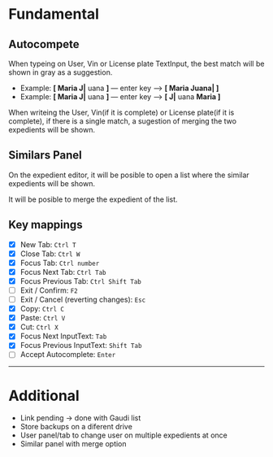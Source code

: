 # Fundamental

## Autocompete

When typeing on User, Vin or License plate TextInput,
the best match will be shown in gray as a suggestion.
- Example: **[ Maria J|** uana **]** — enter key —> **[ Maria Juana| ]**
- Example: **[ Maria J|** uana **]** — enter key —> **[ J|** uana **Maria ]**

When writeing the User,
Vin(if it is complete) or License plate(if it is complete),
if there is a single match,
a sugestion of merging the two expedients will be shown.

## Similars Panel
On the expedient editor,
it will be posible to open a list
where the similar expedients will be shown.

It will be posible to merge the expedient of the list.

## Key mappings

- [x] New Tab: `Ctrl T`
- [x] Close Tab: `Ctrl W`
- [x] Focus Tab: `Ctrl number`
- [x] Focus Next Tab: `Ctrl Tab`
- [x] Focus Previous Tab: `Ctrl Shift Tab`  
- [ ] Exit / Confirm: `F2`
- [ ] Exit / Cancel (reverting changes): `Esc`
- [x] Copy: `Ctrl C`
- [x] Paste: `Ctrl V`
- [x] Cut: `Ctrl X`
- [x] Focus Next InputText: `Tab`
- [x] Focus Previous InputText: `Shift Tab`
- [ ] Accept Autocomplete: `Enter`

---
# Additional

- Link pending -> done with Gaudi list
- Store backups on a diferent drive
- User panel/tab to change user on multiple expedients at once
- Similar panel with merge option




